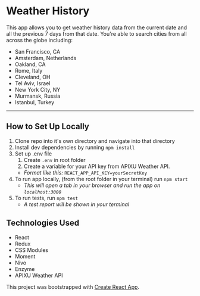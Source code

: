 # Weather History

This app allows you to get weather history data from the current date and all the previous 7 days from that date. You're able to search cities from all across the globe including:

- San Francisco, CA
- Amsterdam, Netherlands
- Oakland, CA
- Rome, Italy
- Cleveland, OH
- Tel Aviv, Israel
- New York City, NY
- Murmansk, Russia
- Istanbul, Turkey

---

## How to Set Up Locally

1. Clone repo into it's own directory and navigate into that directory
1. Install dev dependencies by running `npm install`
1. Set up .env file
   1. Create `.env` in root folder
   1. Create a variable for your API key from APIXU Weather API.
   - _Format like this:_ `REACT_APP_API_KEY=yourSecretKey`
1. To run app locally, (from the root folder in your terminal) run `npm start`
   - _This will open a tab in your browser and run the app on `localhost:3000`_
1. To run tests, run `npm test`
   - _A test report will be shown in your terminal_

## Technologies Used

- React
- Redux
- CSS Modules
- Moment
- Nivo
- Enzyme
- APIXU Weather API

This project was bootstrapped with [Create React App](https://github.com/facebookincubator/create-react-app).
